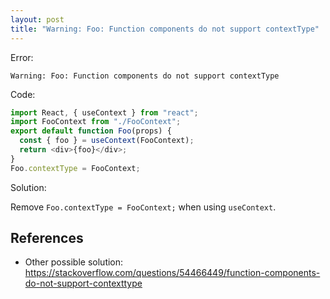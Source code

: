 ```yaml
---
layout: post
title: "Warning: Foo: Function components do not support contextType"
---
```


Error:

```
Warning: Foo: Function components do not support contextType
```

Code:

```js
import React, { useContext } from "react";
import FooContext from "./FooContext";
export default function Foo(props) {
  const { foo } = useContext(FooContext);
  return <div>{foo}</div>;
}
Foo.contextType = FooContext;
```

Solution:

Remove `Foo.contextType = FooContext;` when using `useContext`.

## References

- Other possible solution: https://stackoverflow.com/questions/54466449/function-components-do-not-support-contexttype
